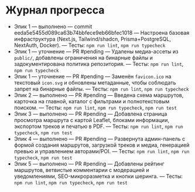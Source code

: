 # Журнал прогресса

- Эпик 1 — выполнено — commit eeda5e5455d089ca63b74bbfece9eb66bfec1018 — Настроена базовая инфраструктура (Next.js, Tailwind/shadcn, Prisma+PostgreSQL, NextAuth, Docker). — Тесты: `npm run lint`, `npm run typecheck`
- Эпик 1 — уточнение — PR #pending — Удалены медиа-ассеты из `public/`, добавлены ограничения на бинарные файлы и задокументирована политика репозитория. — Тесты: `npm run lint`, `npm run typecheck`
- Эпик 1 — уточнение — PR #pending — Заменён `favicon.ico` на текстовый `icon.svg` и обновлены метаданные, чтобы соблюдать запрет на бинарные файлы. — Тесты: `npm run lint`, `npm run typecheck`
- Эпик 2 — выполнено — PR #pending — Введена схема маршрутов, карточка на главной, каталог с фильтрами и полнотекстовым поиском. — Тесты: `npm run lint`, `npm run typecheck`, `npm run test`
- Эпик 3 — выполнено — PR #pending — Добавлена страница просмотра маршрута с картой Leaflet, блоками информации, экспортом треков и печатью в PDF. — Тесты: `npm run lint`, `npm run typecheck`, `npm run test`
- Эпик 4 — выполнено — PR #pending — Развернута админ-панель с формой создания маршрутов, загрузкой треков и медиа, генерацией превью и управлением авторами/POI. — Тесты: `npm run lint`, `npm run typecheck`, `npm run test`
- Эпик 5 — выполнено — PR #pending — Добавлены рейтинг маршрутов, ветвистые комментарии с модерацией и уведомлениями, SEO-микроразметка и кнопки шеринга. — Тесты: `npm run lint`, `npm run typecheck`, `npm run test`
